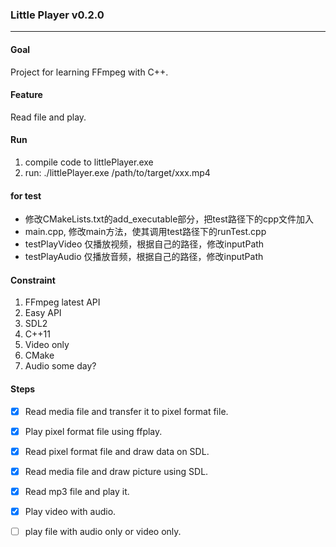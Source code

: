 ### Little Player v0.2.0
---


#### Goal
Project for learning FFmpeg with C++.

#### Feature
Read file and play. 

#### Run
1. compile code to littlePlayer.exe
1. run: ./littlePlayer.exe /path/to/target/xxx.mp4


#### for test
- 修改CMakeLists.txt的add_executable部分，把test路径下的cpp文件加入
- main.cpp, 修改main方法，使其调用test路径下的runTest.cpp
- testPlayVideo 仅播放视频，根据自己的路径，修改inputPath
- testPlayAudio 仅播放音频，根据自己的路径，修改inputPath



#### Constraint 
1. FFmpeg latest API
1. Easy API
1. SDL2
1. C++11  
1. Video only
1. CMake
1. Audio some day?


#### Steps
- [X] Read media file and transfer it to pixel format file.
- [X] Play pixel format file using ffplay.
- [X] Read pixel format file and draw data on SDL.
- [X] Read media file and draw picture using SDL.
- [X] Read mp3 file and play it.
- [X] Play video with audio.
- [ ] play file with audio only or video only.


